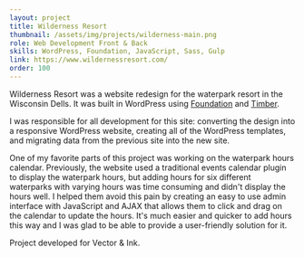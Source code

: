 ```yaml
---
layout: project
title: Wilderness Resort
thumbnail: /assets/img/projects/wilderness-main.png
role: Web Development Front & Back
skills: WordPress, Foundation, JavaScript, Sass, Gulp
link: https://www.wildernessresort.com/
order: 100
---
```


Wilderness Resort was a website redesign for the waterpark resort in the Wisconsin Dells. It was built in WordPress using [Foundation](https://foundation.zurb.com/) and [Timber](https://www.upstatement.com/timber/). 

I was responsible for all development for this site: converting the design into a responsive WordPress website, creating all of the WordPress templates, and migrating data from the previous site into the new site.

One of my favorite parts of this project was working on the waterpark hours calendar. Previously, the website used a traditional events calendar plugin to display the waterpark hours, but adding hours for six different waterparks with varying hours was time consuming and didn't display the hours well. I helped them avoid this pain by creating an easy to use admin interface with JavaScript and AJAX that allows them to click and drag on the calendar to update the hours. It's much easier and quicker to add hours this way and I was glad to be able to provide a user-friendly solution for it.

Project developed for Vector & Ink.
